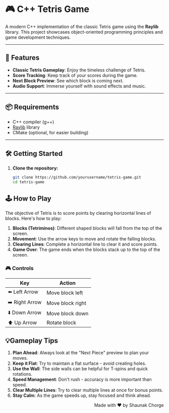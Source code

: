 # 🎮 C++ Tetris Game

A modern C++ implementation of the classic Tetris game using the **Raylib** library. This project showcases object-oriented programming principles and game development techniques.

---

## 🚀 Features

- **Classic Tetris Gameplay**: Enjoy the timeless challenge of Tetris.
- **Score Tracking**: Keep track of your scores during the game.
- **Next Block Preview**: See which block is coming next.
- **Audio Support**: Immerse yourself with sound effects and music.

---

## 📦 Requirements

- C++ compiler (g++)
- [Raylib](https://raylib.com/) library
- CMake (optional, for easier building)

---

## 🛠️ Getting Started

1. **Clone the repository:**
   ```bash
   git clone https://github.com/yourusername/tetris-game.git
   cd tetris-game

   
## 🕹️ How to Play
The objective of Tetris is to score points by clearing horizontal lines of blocks. Here's how to play:

1. **Blocks (Tetriminos)**: Different shaped blocks will fall from the top of the screen.
2. **Movement**: Use the arrow keys to move and rotate the falling blocks.
3. **Clearing Lines**: Complete a horizontal line to clear it and score points.
4. **Game Over**: The game ends when the blocks stack up to the top of the screen.

### 🎮 Controls
| Key              | Action               |
|------------------|----------------------|
| ⬅️ Left Arrow    | Move block left      |
| ➡️ Right Arrow   | Move block right     |
| ⬇️ Down Arrow    | Move block down      |
| ⬆️ Up Arrow      | Rotate block         |


## 💡Gameplay Tips
1. **Plan Ahead**: Always look at the "Next Piece" preview to plan your moves.
2. **Keep it Flat**: Try to maintain a flat surface - avoid creating holes.
3. **Use the Wall**: The side walls can be helpful for T-spins and quick rotations.
4. **Speed Management**: Don't rush - accuracy is more important than speed.
5. **Clear Multiple Lines**: Try to clear multiple lines at once for bonus points.
6. **Stay Calm**: As the game speeds up, stay focused and think ahead.


<div align="right">
  <p>Made with ❤️ by Shaunak Chorge</p>
</div>
